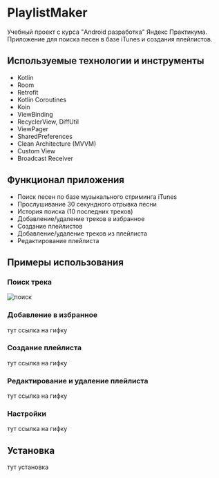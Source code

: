 # PlaylistMaker
Учебный проект с курса "Android разработка" Яндекс Практикума. Приложение для поиска песен в базе iTunes и создания плейлистов. 

## Используемые технологии и инструменты
- Kotlin
- Room
- Retrofit
- Kotlin Coroutines
- Koin
- ViewBinding
- RecyclerView, DiffUtil
- ViewPager
- SharedPreferences
- Clean Architecture (MVVM)
- Custom View
- Broadcast Receiver

## Функционал приложения
- Поиск песен по базе музыкального стриминга iTunes
- Прослушивание 30 секундного отрывка песни
- История поиска (10 последних треков)
- Добавление/удаление треков в избранное
- Создание плейлистов
- Добавление/удаление треков из плейлиста
- Редактирование плейлиста

## Примеры использования

### Поиск трека
<img src="https://github.com/zhek1chan/PlaylistMaker/blob/dev/example_gifs/search.gif" alt="поиск">

### Добавление в избранное
тут ссылка на гифку

### Создание плейлиста
тут ссылка на гифку

### Редактирование и удаление плейлиста
тут ссылка на гифку

### Настройки
тут ссылка на гифку

## Установка
тут установка


